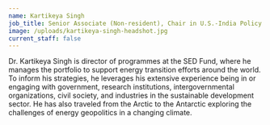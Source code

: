 ```yaml
---
name: Kartikeya Singh
job_title: Senior Associate (Non-resident), Chair in U.S.-India Policy Studies
image: /uploads/kartikeya-singh-headshot.jpg
current_staff: false
---
```


Dr. Kartikeya Singh is director of programmes at the SED Fund, where he manages the portfolio to support energy transition efforts around the world. To inform his strategies, he leverages his extensive experience being in or engaging with government, research institutions, intergovernmental organizations, civil society, and industries in the sustainable development sector. He has also traveled from the Arctic to the Antarctic exploring the challenges of energy geopolitics in a changing climate.
